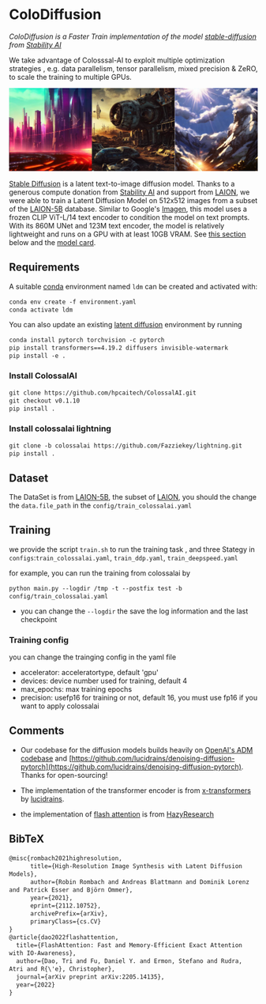 # ColoDiffusion
*ColoDiffusion is a Faster Train implementation of the model [stable-diffusion](https://github.com/CompVis/stable-diffusion) from [Stability AI](https://stability.ai/)* 

We take advantage of Colosssal-AI to exploit multiple optimization strategies
, e.g. data parallelism, tensor parallelism, mixed precision & ZeRO, to scale the training to multiple GPUs.


![](assets/stable-samples/txt2img/Merged-0001.png)

[Stable Diffusion](#stable-diffusion-v1) is a latent text-to-image diffusion
model.
Thanks to a generous compute donation from [Stability AI](https://stability.ai/) and support from [LAION](https://laion.ai/), we were able to train a Latent Diffusion Model on 512x512 images from a subset of the [LAION-5B](https://laion.ai/blog/laion-5b/) database. 
Similar to Google's [Imagen](https://arxiv.org/abs/2205.11487), 
this model uses a frozen CLIP ViT-L/14 text encoder to condition the model on text prompts.
With its 860M UNet and 123M text encoder, the model is relatively lightweight and runs on a GPU with at least 10GB VRAM.
See [this section](#stable-diffusion-v1) below and the [model card](https://huggingface.co/CompVis/stable-diffusion).

  
## Requirements
A suitable [conda](https://conda.io/) environment named `ldm` can be created
and activated with:

```
conda env create -f environment.yaml
conda activate ldm
```

You can also update an existing [latent diffusion](https://github.com/CompVis/latent-diffusion) environment by running

```
conda install pytorch torchvision -c pytorch
pip install transformers==4.19.2 diffusers invisible-watermark
pip install -e .
``` 

### Install ColossalAI

```
git clone https://github.com/hpcaitech/ColossalAI.git
git checkout v0.1.10
pip install .
```

### Install colossalai lightning 
```
git clone -b colossalai https://github.com/Fazziekey/lightning.git
pip install .
```

## Dataset
The DataSet is from [LAION-5B](https://laion.ai/blog/laion-5b/), the subset of [LAION](https://laion.ai/), 
you should the change the `data.file_path` in the `config/train_colossalai.yaml`

## Training

we provide the script `train.sh` to run the training task , and three Stategy in `configs`:`train_colossalai.yaml`, `train_ddp.yaml`, `train_deepspeed.yaml`

for example, you can run the training from colossalai by
```
python main.py --logdir /tmp -t --postfix test -b config/train_colossalai.yaml 
```

- you can change the `--logdir` the save the log information and the last checkpoint

### Training config
you can change the trainging config in the yaml file

- accelerator: acceleratortype, default 'gpu' 
- devices: device number used for training, default 4
- max_epochs: max training epochs
- precision: usefp16 for training or not, default 16, you must use fp16 if you want to apply colossalai


## Comments 

- Our codebase for the diffusion models builds heavily on [OpenAI's ADM codebase](https://github.com/openai/guided-diffusion)
and [https://github.com/lucidrains/denoising-diffusion-pytorch](https://github.com/lucidrains/denoising-diffusion-pytorch). 
Thanks for open-sourcing!

- The implementation of the transformer encoder is from [x-transformers](https://github.com/lucidrains/x-transformers) by [lucidrains](https://github.com/lucidrains?tab=repositories). 

- the implementation of [flash attention](https://github.com/HazyResearch/flash-attention) is from [HazyResearch](https://github.com/HazyResearch) 

## BibTeX

```
@misc{rombach2021highresolution,
      title={High-Resolution Image Synthesis with Latent Diffusion Models}, 
      author={Robin Rombach and Andreas Blattmann and Dominik Lorenz and Patrick Esser and Björn Ommer},
      year={2021},
      eprint={2112.10752},
      archivePrefix={arXiv},
      primaryClass={cs.CV}
}
@article{dao2022flashattention,
  title={FlashAttention: Fast and Memory-Efficient Exact Attention with IO-Awareness},
  author={Dao, Tri and Fu, Daniel Y. and Ermon, Stefano and Rudra, Atri and R{\'e}, Christopher},
  journal={arXiv preprint arXiv:2205.14135},
  year={2022}
}
```


